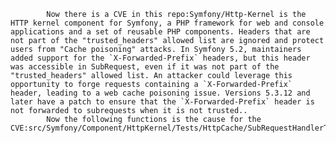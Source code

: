 
            Now there is a CVE in this repo:Symfony/Http-Kernel is the HTTP kernel component for Symfony, a PHP framework for web and console applications and a set of reusable PHP components. Headers that are not part of the "trusted_headers" allowed list are ignored and protect users from "Cache poisoning" attacks. In Symfony 5.2, maintainers added support for the `X-Forwarded-Prefix` headers, but this header was accessible in SubRequest, even if it was not part of the "trusted_headers" allowed list. An attacker could leverage this opportunity to forge requests containing a `X-Forwarded-Prefix` header, leading to a web cache poisoning issue. Versions 5.3.12 and later have a patch to ensure that the `X-Forwarded-Prefix` header is not forwarded to subrequests when it is not trusted..
            Now the following functions is the cause for the CVE:src/Symfony/Component/HttpKernel/Tests/HttpCache/SubRequestHandlerTest.php:testTrustedHeadersAreKept();src/Symfony/Component/HttpKernel/Tests/HttpCache/SubRequestHandlerTest.php:testTrustedXForwardedForHeader();src/Symfony/Component/HttpKernel/Tests/HttpCache/SubRequestHandlerTest.php:testUntrustedHeadersAreRemoved();
            